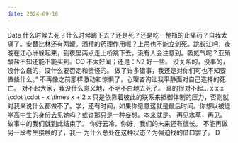 ```yaml
---
date: 2024-09-18
---
```


Date
什么时候去死？什么时候跳下去？还是死？还是吃一整瓶的止痛药？自我太痛了。安替比林还有两罐。酒精的药理作用呢？上吊也不能立刻死。跳长江吧，夜晚在江心洲躲起来，到夜里两点走上桥跳下去，没有人会注意到。吸氮气呢？亚硝酸盐不知还能不能买到。CO 不太好闻；还是：N2 好一些。
没关系的，没事的，没什么蠢的，没什么要否定和责怪的。
做了许多错事，我还是对你们可也不知要做些什么。”
不再像之前那样激动和惊惧了，心理咨询让我平静面对自己选择的死亡。
对不起大家，我没什么意义地，不明不白地去死了。
真的很对不起...
x x x \cdot \cdot - x \times x + 2 x
只是依靠着彼此的联系来抵御体制的压力，否则就对我来说什么都做不了。学，还有时间，如果你愿意这就是最后时间。你想以被退学高中生的身份去见她吗？或许那只是一种妄想。本来就是。
再见水草，再见。故事中的我们就到此结束了。
你好云冷，你好，我们的未来还有很长。
不能再做另一段考生接触的了，我一
为什么总处在这种状态？为强迫找的借口罢了。
D
